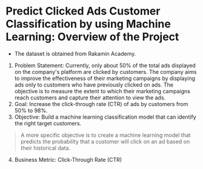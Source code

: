# Predict Clicked Ads Customer Classification by using Machine Learning: Overview of the Project
- The dataset is obtained from Rakamin Academy.

1. Problem Statement: Currently, only about 50% of the total ads displayed on the company's platform are clicked by customers. The company aims to improve the effectiveness of their marketing campaigns by displaying ads only to customers who have previously clicked on ads. The objective is to measure the extent to which their marketing campaigns reach customers and capture their attention to view the ads.
2. Goal: Increase the click-through rate (CTR) of ads by customers from 50% to 98%.
3. Objective: Build a machine learning classification model that can identify the right target customers. 
> A more specific objective is to create a machine learning model that predicts the probability that a customer will click on an ad based on their historical data.
4. Business Metric: Click-Through Rate (CTR)
